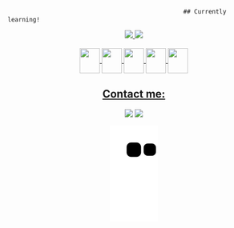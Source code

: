                                                      
                                                     ## Currently learning! 
<div align="center">
  <a href="https://github.com/vanysai">
  <img height="150em" src="https://github-readme-stats.vercel.app/api?username=vanysai&show_icons=true&theme=red&include_all_commits=true&count_private=true"/>
  <img height="150em" src="https://github-readme-stats.vercel.app/api/top-langs/?username=vanysai&layout=compact&langs_count=7&theme=red"/>
</div>

<div align='center'> <br>

 <img align="center" height="50" width="40" src="https://cdn.jsdelivr.net/gh/devicons/devicon/icons/html5/html5-original.svg" />
 <img align="center" height="50" width="40" src="https://cdn.jsdelivr.net/gh/devicons/devicon/icons/css3/css3-original.svg" />
 <img align="center" height="50" width="40" src="https://cdn.jsdelivr.net/gh/devicons/devicon/icons/javascript/javascript-original.svg" />
 <img align="center" height="50" width="40" src="https://cdn.jsdelivr.net/gh/devicons/devicon/icons/python/python-original.svg" />
 <img align="center" height="50" width="40" src="https://cdn.jsdelivr.net/gh/devicons/devicon/icons/linux/linux-original.svg" />
 
 
## Contact me:
  <div>
<a href = "mailto:jaizamsf@gmail.com"><img src="https://img.shields.io/badge/Gmail-D14836?style=for-the-badge&logo=gmail&logoColor=white" target="_blank"></a>
<a href="https://www.linkedin.com/in/jaiza-freire-vn" target="_blank"><img src="https://img.shields.io/badge/-LinkedIn-%230077B5?style=for-the-badge&logo=linkedin&logoColor=white" target="_blank"></a>   
</div>
  
![Snake animation](https://github.com/vanysai/vanysai/blob/output/github-contribution-grid-snake.svg)

